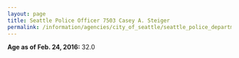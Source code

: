 ```yaml
---
layout: page
title: Seattle Police Officer 7503 Casey A. Steiger
permalink: /information/agencies/city_of_seattle/seattle_police_department/copbook/7503/
---
```


**Age as of Feb. 24, 2016:** 32.0
